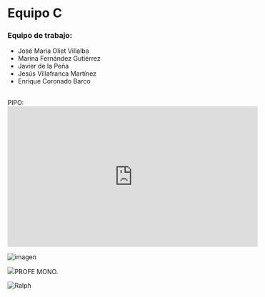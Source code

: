 # Equipo C  
  
### **Equipo de trabajo**:

- José Maria Oliet Villalba  
- Marina Fernández Gutiérrez  
- Javier de la Peña
- Jesús Villafranca Martínez
- Enrique Coronado Barco

<br>
PIPO:
<iframe width="560" height="315" src="https://www.youtube.com/embed/huie2_3Pekg" frameborder="0" allow="accelerometer; autoplay; encrypted-media; gyroscope; picture-in-picture" allowfullscreen></iframe>
<br>

![imagen](https://images-ext-1.discordapp.net/external/hkR9d2GzShnvrSqZP3giO738LswmoyHNuptptxvCT9c/https/cdn.discordapp.com/attachments/484363105422540800/544985511014563840/9k.png "profesor mono")

<p><img src="https://images-ext-1.discordapp.net/external/hkR9d2GzShnvrSqZP3giO738LswmoyHNuptptxvCT9c/https/cdn.discordapp.com/attachments/484363105422540800/544985511014563840/9k.png">PROFE MONO.<p>


![Ralph](https://cdn.discordapp.com/attachments/543573943496343574/545620888972951552/giphy.gif)

